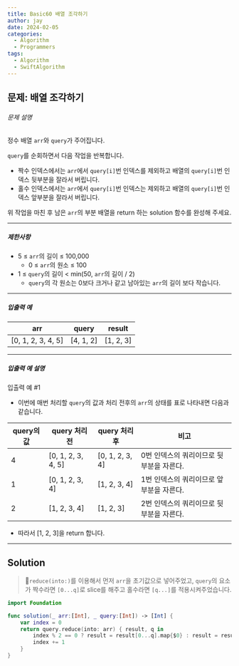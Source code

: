```yaml
---
title: Basic60 배열 조각하기
author: jay
date: 2024-02-05
categories:
  - Algorithm
  - Programmers
tags:
  - Algorithm
  - SwiftAlgorithm
---
```

## 문제: 배열 조각하기

###### 문제 설명

정수 배열 `arr`와 `query`가 주어집니다.

`query`를 순회하면서 다음 작업을 반복합니다.

- 짝수 인덱스에서는 `arr`에서 `query[i]`번 인덱스를 제외하고 배열의 `query[i]`번 인덱스 뒷부분을 잘라서 버립니다.
- 홀수 인덱스에서는 `arr`에서 `query[i]`번 인덱스는 제외하고 배열의 `query[i]`번 인덱스 앞부분을 잘라서 버립니다.

위 작업을 마친 후 남은 `arr`의 부분 배열을 return 하는 solution 함수를 완성해 주세요.

---

##### 제한사항

- 5 ≤ `arr`의 길이 ≤ 100,000
    - 0 ≤ `arr`의 원소 ≤ 100
- 1 ≤ `query`의 길이 < min(50, `arr`의 길이 / 2)
    - `query`의 각 원소는 0보다 크거나 같고 남아있는 `arr`의 길이 보다 작습니다.

---

##### 입출력 예

|arr|query|result|
|---|---|---|
|[0, 1, 2, 3, 4, 5]|[4, 1, 2]|[1, 2, 3]|

---

##### 입출력 예 설명

입출력 예 #1

- 이번에 매번 처리할 `query`의 값과 처리 전후의 `arr`의 상태를 표로 나타내면 다음과 같습니다.

|query의 값|query 처리 전|query 처리 후|비고|
|---|---|---|---|
|4|[0, 1, 2, 3, 4, 5]|[0, 1, 2, 3, 4]|0번 인덱스의 쿼리이므로 뒷부분을 자른다.|
|1|[0, 1, 2, 3, 4]|[1, 2, 3, 4]|1번 인덱스의 쿼리이므로 앞부분을 자른다.|
|2|[1, 2, 3, 4]|[1, 2, 3]|2번 인덱스의 쿼리이므로 뒷부분을 자른다.|

- 따라서 [1, 2, 3]을 return 합니다.

---

## Solution

> `reduce(into:)`를 이용해서 먼저 `arr`을 초기값으로 넣어주었고, `query`의 요소가 짝수라면 `[0...q]`로 slice를 해주고 홀수라면 `[q...]`를 적용시켜주었습니다. 

```swift
import Foundation

func solution(_ arr:[Int], _ query:[Int]) -> [Int] {
    var index = 0
    return query.reduce(into: arr) { result, q in
        index % 2 == 0 ? result = result[0...q].map{$0} : result = result[q...].map{$0}
        index += 1
    }
}
```